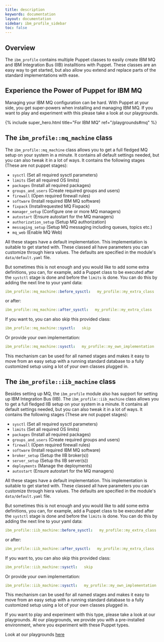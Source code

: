 ```yaml
---
title: description
keywords: documentation
layout: documentation
sidebar: ibm_profile_sidebar
toc: false
---
```

## Overview

The `ibm_profile` contains multiple Puppet classes to easily create IBM MQ and IBM Integration Bus (IIB) installtions with Puppet. These classes are an easy way to get started, but also allow you extend and replace parts of the standard implementations with ease.

## Experience the Power of Puppet for IBM MQ

Managing your IBM MQ configuration can be hard. With Puppet at your side, you get super-powers when installing and managing IBM MQ. If you want to play and experiment with this please take a look at our playgrounds. 

{% include super_hero.html title="For IBM MQ" ref="/playgrounds#mq" %}


## The `ibm_profile::mq_machine` class

The `ibm_profile::mq_machine` class allows you to get a full fledged MQ setup on your system in a minute. It contains all default settings needed, but you can also tweak it in a lot of ways. It contains the following stages (These are not puppet stages):

- `sysctl`              (Set all required sysctl parameters)
- `limits`              (Set all required OS limits)
- `packages`            (Install all required packages)
- `groups_and_users`    (Create required groups and users)
- `firewall`            (Open required firewall rules)
- `software`            (Install required IBM MQ software)
- `fixpack`             (Installrequested MQ Fixpack)
- `manager_setup`       (Configure one or more MQ managers)
- `autostart`           (Ensure autostart for the MQ managers)
- `authorization_setup` (Setup MQ authorization)
- `messaging_setup`     (Setup MQ messaging including queues, topics etc.)
- `mq_web`              (Enable MQ Web)

All these stages have a default implementation. This implementation is suitable to get started with. These classed all have parameters you can customize through hiera values. The defaults are specified in the module's `data/default.yaml` file. 

But sometimes this is not enough and you would like to add some extra definitions, you can, for example, add a Puppet class to be executed after the `systctl` stage is done and before the `limits` is done. You can do this by adding the next line to your yaml data:

```yaml
ibm_profile::mq_machine::before_sysctl:   my_profile::my_extra_class
```
or after:

```yaml
ibm_profile::mq_machine::after_sysctl:   my_profile::my_extra_class
```

If you want to, you can also skip this provided class:

```yaml
ibm_profile::mq_machine::sysctl:   skip
```

Or provide your own implementation:

```yaml
ibm_profile::mq_machine::sysctl:   my_profile::my_own_implementation
```

This mechanism can be used for all named stages and makes it easy to move from an easy setup with a running standard database to a fully customized setup using a lot of your own classes plugged in.


## The `ibm_profile::iib_machine` class

Besides setting up MQ, the `ibm_profile` module also has support for setting up IBM Integration Bus (IIB). The `ibm_profile::iib_machine` class allows you to get a full fledged IIB setup on your system in a minute. It contains all default settings needed, but you can also tweak it in a lot of ways. It contains the following stages (These are not puppet stages):

- `sysctl`              (Set all required sysctl parameters)
- `limits`              (Set all required OS limits)
- `packages`            (Install all required packages)
- `groups_and_users`    (Create required groups and users)
- `firewall`            (Open required firewall rules)
- `software`            (Install required IBM MQ software)
- `broker_setup`        (Setup the IIB broker(s))
- `server_setup`        (Setup ths IIB server(s))
- `deployments`         (Manage the deployments)
- `autostart`           (Ensure autostart for the MQ managers)

All these stages have a default implementation. This implementation is suitable to get started with. These classed all have parameters you can customize through hiera values. The defaults are specified in the module's `data/default.yaml` file. 

But sometimes this is not enough and you would like to add some extra definitions, you can, for example, add a Puppet class to be executed after the `systctl` stage is done and before the `limits` is done. You can do this by adding the next line to your yaml data:

```yaml
ibm_profile::iib_machine::before_sysctl:   my_profile::my_extra_class
```
or after:

```yaml
ibm_profile::iib_machine::after_sysctl:   my_profile::my_extra_class
```

If you want to, you can also skip this provided class:

```yaml
ibm_profile::iib_machine::sysctl:   skip
```

Or provide your own implementation:

```yaml
ibm_profile::iib_machine::sysctl:   my_profile::my_own_implementation
```

This mechanism can be used for all named stages and makes it easy to move from an easy setup with a running standard database to a fully customized setup using a lot of your own classes plugged in.






If you want to play and experiment with this type, please take a look at our playgrounds. At our playgrounds, 
we provide you with a pre-installed environment, where you experiment with these Puppet types.

Look at our playgrounds [here](/playgrounds#mq)


